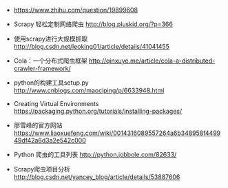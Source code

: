 * https://www.zhihu.com/question/19899608

* Scrapy 轻松定制网络爬虫 http://blog.pluskid.org/?p=366
* 使用scrapy进行大规模抓取 http://blog.csdn.net/leoking01/article/details/41041455
* Cola：一个分布式爬虫框架 http://qinxuye.me/article/cola-a-distributed-crawler-framework/
* python的构建工具setup.py http://www.cnblogs.com/maociping/p/6633948.html
* Creating Virtual Environments https://packaging.python.org/tutorials/installing-packages/
* 廖雪峰的官方网站 https://www.liaoxuefeng.com/wiki/0014316089557264a6b348958f449949df42a6d3a2e542c000
* Python 爬虫的工具列表 http://python.jobbole.com/82633/
* Scrapy爬虫项目分析 http://blog.csdn.net/yancey_blog/article/details/53887606
